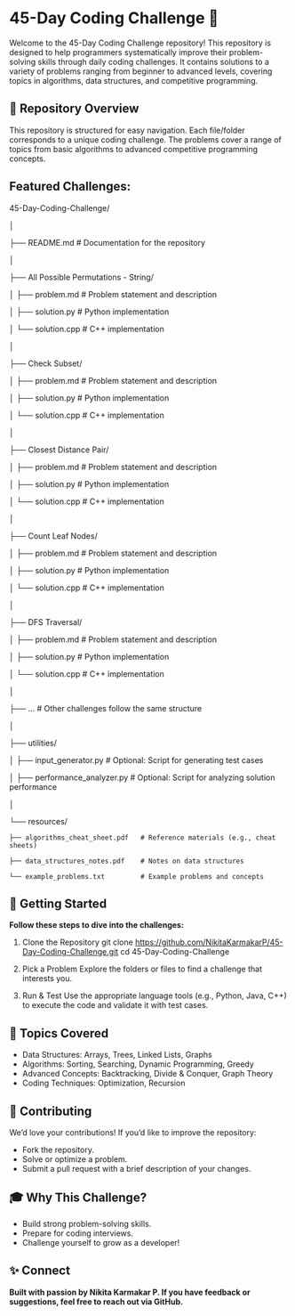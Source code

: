 # 45-Day Coding Challenge 🚀
Welcome to the 45-Day Coding Challenge repository! This repository is designed to help programmers systematically improve their problem-solving skills through daily coding challenges. It contains solutions to a variety of problems ranging from beginner to advanced levels, covering topics in algorithms, data structures, and competitive programming.

## 📂 Repository Overview
This repository is structured for easy navigation. Each file/folder corresponds to a unique coding challenge. The problems cover a range of topics from basic algorithms to advanced competitive programming concepts.

## Featured Challenges:

45-Day-Coding-Challenge/

│

├── README.md                        # Documentation for the repository

│

├── All Possible Permutations - String/

│   ├── problem.md                   # Problem statement and description

│   ├── solution.py                  # Python implementation

│   └── solution.cpp                 # C++ implementation

│

├── Check Subset/

│   ├── problem.md                   # Problem statement and description

│   ├── solution.py                  # Python implementation

│   └── solution.cpp                 # C++ implementation

│

├── Closest Distance Pair/

│   ├── problem.md                   # Problem statement and description

│   ├── solution.py                  # Python implementation

│   └── solution.cpp                 # C++ implementation

│

├── Count Leaf Nodes/

│   ├── problem.md                   # Problem statement and description

│   ├── solution.py                  # Python implementation

│   └── solution.cpp                 # C++ implementation

│

├── DFS Traversal/

│   ├── problem.md                   # Problem statement and description

│   ├── solution.py                  # Python implementation

│   └── solution.cpp                 # C++ implementation

│

├── ...                              # Other challenges follow the same structure

│

├── utilities/

│   ├── input_generator.py           # Optional: Script for generating test cases

│   ├── performance_analyzer.py      # Optional: Script for analyzing solution performance

│

└── resources/

    ├── algorithms_cheat_sheet.pdf   # Reference materials (e.g., cheat sheets)
    
    ├── data_structures_notes.pdf    # Notes on data structures
    
    └── example_problems.txt         # Example problems and concepts


## 🔧 Getting Started
**Follow these steps to dive into the challenges:**

1) Clone the Repository
git clone https://github.com/NikitaKarmakarP/45-Day-Coding-Challenge.git
cd 45-Day-Coding-Challenge

2) Pick a Problem
Explore the folders or files to find a challenge that interests you.

3) Run & Test
Use the appropriate language tools (e.g., Python, Java, C++) to execute the code and validate it with test cases.

## 🎯 Topics Covered
- Data Structures: Arrays, Trees, Linked Lists, Graphs
- Algorithms: Sorting, Searching, Dynamic Programming, Greedy
- Advanced Concepts: Backtracking, Divide & Conquer, Graph Theory
- Coding Techniques: Optimization, Recursion

## 🤝 Contributing
We’d love your contributions! If you’d like to improve the repository:
- Fork the repository.
- Solve or optimize a problem.
- Submit a pull request with a brief description of your changes.

## 🎓 Why This Challenge?
- Build strong problem-solving skills.
- Prepare for coding interviews.
- Challenge yourself to grow as a developer!

## ✨ Connect
**Built with passion by Nikita Karmakar P. If you have feedback or suggestions, feel free to reach out via GitHub.**

